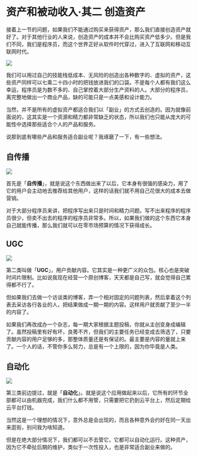 # 资产和被动收入·其二 创造资产

接着上一节的问题，如果我们不能通过购买来获得资产，那么我们直接创造资产就好了。对于其他行业的人来说，创造资产的成本并不会比购买资产低多少。但是我们不同，我们是程序员，而这个世界正好从软件时代穿过，进入了互联网和移动互联网时代。

![](https://theseven.ftqq.com/20200407161315.png)

我们可以用过自己的技能栈低成本、无风险的创造出各种数字的、虚拟的资产，这些资产同样可以七乘二十四小时的把钱放进我们的口袋。不是每个人都有我们这么幸运，程序员是为数不多的、自己掌控着大部分生产资料的人。大部分的程序员，离完整地做出一个商业产品，缺的可能只是一点美感和设计能力。

当然，并不是所有的虚拟资产都适合我们以「副业」的方式去创造的。因为就像前面说的，这其实是一个资源和精力都非常缺乏的状态，所以我们也只能从庞大的可能性中选择那些适合个人的产品和服务。

说那到底有哪些产品和服务适合副业呢？我琢磨了一下，有一些想法。


## 自传播

![](https://theseven.ftqq.com/20200407161734.png)

首先是「**自传播**」，就是说这个东西做出来了以后，它本身有很强的感染力，用了它的用户会主动地去推荐给其他用户，这样的话我们就不用自己花很大的成本去做营销。

对于大部分程序员来讲，把程序写出来只是时间和精力问题。写不出来程序的程序员很少，但卖不出去的程序的程序员非常多。所以，如果我们做的这个东西它本身自己就能传播，那么我们就可以在零市场预算的情况下获得成长。

## UGC

![](https://theseven.ftqq.com/20200407161700.png)

第二类叫做「**UGC**」，用户贡献内容。它其实是一种更广义的众包。核心也是突破时间片限制。比如说我现在经营一个原创博客，天天都是自己写，就会觉得自己累得都不行了。

但如果我们去做一个访谈类的博客，弄一个相对固定的问题列表，然后拿着这个列表去采访各行各业的人，把结果做成一期一期的内容。这样用户就贡献了至少一半的内容了。

如果我们再改成办一个杂志，每一期大家根据主题投稿，你就从主创变身成编辑了。虽然投稿里有好有坏，良莠不齐，但我们的主要任务已经变成去筛选了，只要贡献内容的用户足够的多，那整体质量还是有保证的。最主要是内容的量就上来了。一个人的话，不管你多么努力，总是有一个上限的，因为你毕竟是人类。


## 自动化

![](https://theseven.ftqq.com/20200407161936.png)

第三类前边提过，就是「**自动化**」。就是说这个应用做起来以后，它所有的环节全部都可以由机器完成，我们什么都不用管，只需要把它扔到云平台上，然后定期给云平台打钱。

当然这是一个理想的情况下，意外总是会出现的，而且各种意外会约好在同一天出来逛街，别问我为啥知道。

但是在绝大部分情况下，我们都可以不去管它，它都可以自动化运行。这种资产，因为它不牵扯后期的维护，类似于一次性投入，也是非常适合副业来做的。
